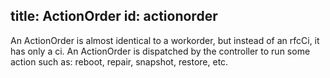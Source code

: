 title: ActionOrder
id: actionorder
---

An ActionOrder is almost identical to a workorder, but instead of an rfcCi, it has only a ci. 
An ActionOrder is dispatched by the controller to run some action such as: reboot, repair, snapshot, restore, etc.